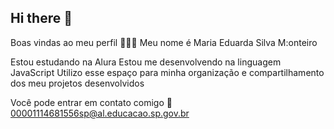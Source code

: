 ## Hi there 👋

Boas vindas ao meu perfil 👀😃✨
Meu nome é Maria Eduarda Silva M:onteiro

Estou estudando na Alura
Estou me desenvolvendo na linguagem JavaScript
Utilizo esse espaço para minha organização e compartilhamento dos meu projetos desenvolvidos 

Você pode entrar em contato comigo 🤞
00001114681556sp@al.educacao.sp.gov.br 
